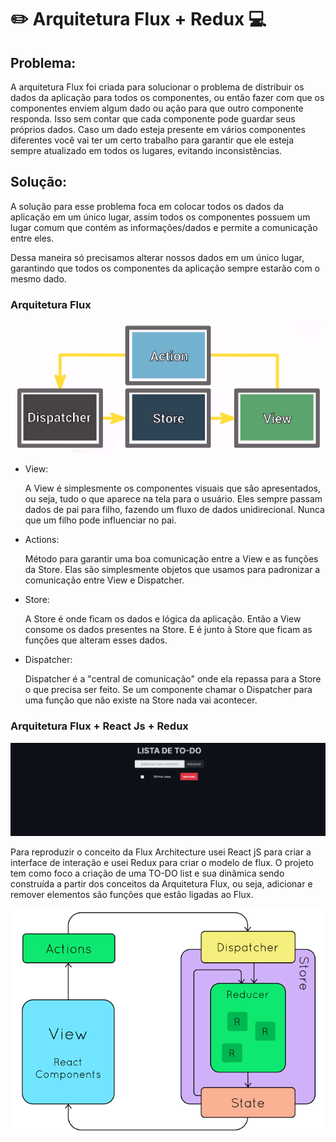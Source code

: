 # :pencil2: Arquitetura Flux + Redux :computer:

## Problema:

A arquitetura Flux foi criada para solucionar o problema de distribuir os dados da aplicação para todos os componentes, ou 
então fazer com que os componentes enviem algum dado ou ação para que outro componente responda. Isso sem contar que cada componente pode guardar seus próprios dados. Caso um dado esteja presente em vários componentes diferentes você vai ter um certo trabalho para garantir que ele esteja sempre atualizado em todos os lugares, evitando inconsistências.

## Solução:

A solução para esse problema foca em colocar todos os dados da aplicação em um único lugar, assim todos os componentes possuem um lugar comum que contém as informações/dados e permite a comunicação entre eles.

Dessa maneira só precisamos alterar nossos dados em um único lugar, garantindo que todos os componentes da aplicação sempre estarão com o mesmo dado.

### Arquitetura Flux

![ArqFlux](./README/arquitetura-do-flux.png.png)

* View:

    A View é simplesmente os componentes visuais que são apresentados, ou seja, tudo o que aparece na tela para o usuário. 
    Eles sempre passam dados de pai para filho, fazendo um fluxo de dados unidirecional. Nunca que um filho pode influenciar no pai.

* Actions:

    Método para garantir uma boa comunicação entre a View e as funções da Store. Elas são simplesmente objetos que usamos para padronizar a comunicação entre View e Dispatcher.

* Store:

    A Store é onde ficam os dados e lógica da aplicação. Então a View consome os dados presentes na Store. E é junto à Store que ficam as funções que alteram esses dados. 

* Dispatcher:

    Dispatcher é a "central de comunicação" onde ela repassa para a Store o que precisa ser feito. Se um componente chamar o Dispatcher para uma função que não existe na Store nada vai acontecer.

### Arquitetura Flux + React Js + Redux

![ArqFlux](./README/Exemplo.png)

Para reproduzir o conceito da Flux Architecture usei React jS para criar a interface de interação e usei Redux para criar o modelo de flux. O projeto tem como foco a criação de uma TO-DO list e sua dinâmica sendo construída a partir dos conceitos da Arquitetura Flux, ou seja, adicionar e remover elementos são funções que estão ligadas ao Flux.

![ArqFlux](./README/imagem2.webp)

